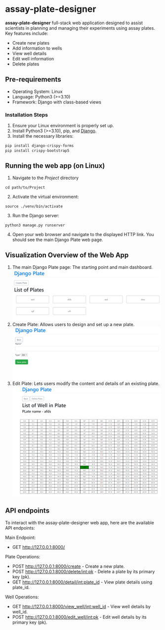 # assay-plate-designer
**assay-plate-designer** full-stack web application designed to assist scientists in planning and managing their experiments using assay plates. Key features include:
- Create new plates
- Add information to wells
- View well details
- Edit well information
- Delete plates

## Pre-requirements
- Operating System: Linux
- Language: Python3 (>=3.10)
- Framework: Django with class-based views

### Installation Steps
1. Ensure your Linux environment is properly set up.
2. Install Python3 (>=3.10), pip, and [Django](https://docs.djangoproject.com/en/4.2/topics/install/).
3. Install the necessary libraries:
```
pip install django-crispy-forms
pip install crispy-bootstrap5
```

## Running the web app (on Linux)
1. Navigate to the *Project* directory 
```
cd path/to/Project
```
2. Activate the virtual environment:
```
source ./venv/bin/activate
```
3. Run the Django server:
```
python3 manage.py runserver
```
4. Open your web browser and navigate to the displayed HTTP link. You should see the main Django Plate web page.

## Visualization Overview of the Web App
1. The main Django Plate page: The starting point and main dashboard.
![Alt text](image.png)
2. Create Plate: Allows users to design and set up a new plate.
![Alt text](image-1.png)
3. Edit Plate: Lets users modify the content and details of an existing plate.
![Alt text](image-2.png)

## API endpoints
To interact with the assay-plate-designer web app, here are the available API endpoints:

Main Endpoint:
- GET http://127.0.0.1:8000/

Plate Operations:
- POST http://127.0.0.1:8000/create - Create a new plate.
- POST http://127.0.0.1:8000/delete/int:pk - Delete a plate by its primary key (pk).
- GET http://127.0.0.1:8000/detail/int:plate_id - View plate details using plate_id.

Well Operations:
- GET http://127.0.0.1:8000/view_well/int:well_id - View well details by well_id.
- POST http://127.0.0.1:8000/edit_well/int:pk - Edit well details by its primary key (pk).

